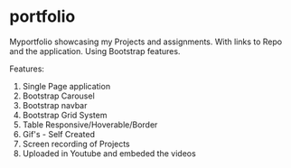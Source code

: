 # portfolio

Myportfolio showcasing my Projects and assignments. With links to Repo and the application.
Using Bootstrap features.

Features:
1. Single Page application
2. Bootstrap Carousel
3. Bootstrap navbar
4. Bootstrap Grid System
5. Table Responsive/Hoverable/Border
6. Gif's - Self Created
7. Screen recording of Projects
8. Uploaded in Youtube and embeded the videos
